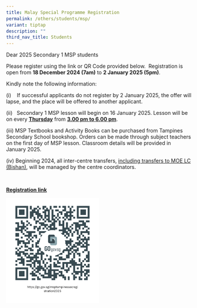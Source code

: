 ```yaml
---
title: Malay Special Programme Registration
permalink: /others/students/msp/
variant: tiptap
description: ""
third_nav_title: Students
---
```

<p>Dear 2025 Secondary 1 MSP students</p>
<p></p>
<p>Please register using the link or QR Code provided below.&nbsp; Registration
is open from <strong>18 December 2024 (7am)</strong> to <strong>2 January 2025 (5pm)</strong>.</p>
<p></p>
<p>Kindly note the following information:</p>
<p>(i)&nbsp;&nbsp;&nbsp; If successful applicants do not register by 2 January
2025, the offer will lapse, and the place will be offered to another applicant.</p>
<p>(ii)&nbsp;&nbsp; Secondary 1 MSP lesson will begin on 16 January 2025.
Lesson will be on every <strong><u>Thursday</u></strong> from <strong><u>3.00 pm to 6.00 pm</u></strong>.</p>
<p>(iii) MSP Textbooks and Activity Books can be purchased from Tampines
Secondary School bookshop. Orders can be made through subject teachers
on the first day of MSP lesson. Classroom details will be provided in January
2025.</p>
<p>(iv) Beginning 2024, all inter-centre transfers, <u>including transfers to MOE LC (Bishan)</u>,
will be managed by the centre coordinators.</p>
<p>&nbsp;</p>
<p><strong><a href="https://go.gov.sg/msptampinessecregistration2025" rel="noopener noreferrer nofollow" target="_blank">Registration link</a></strong>
</p>
<p></p>
<div class="isomer-image-wrapper">
<img style="width: 50%;" height="auto" width="100%" alt="" src="/images/2025_MSP_registration.png">
</div>
<p></p>